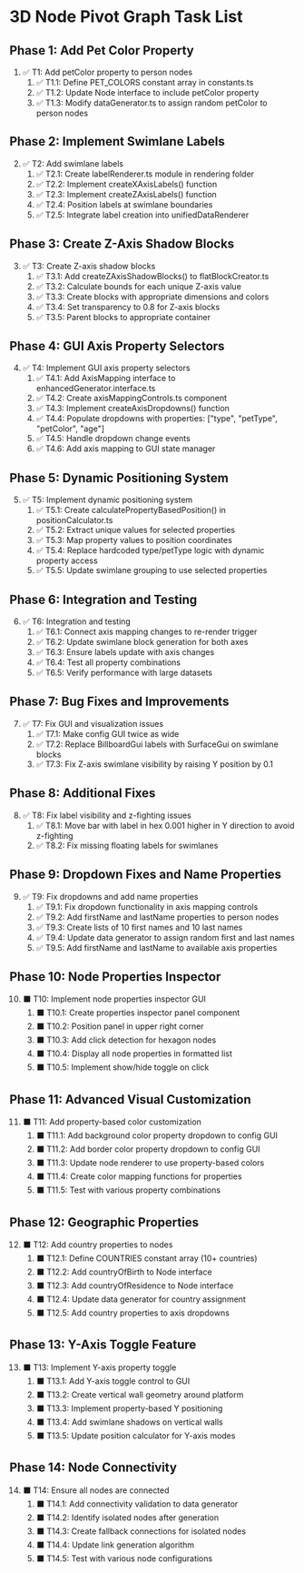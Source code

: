 # 3D Node Pivot Graph Task List

## Phase 1: Add Pet Color Property

1. ✅ T1: Add petColor property to person nodes
   1. ✅ T1.1: Define PET_COLORS constant array in constants.ts
   2. ✅ T1.2: Update Node interface to include petColor property
   3. ✅ T1.3: Modify dataGenerator.ts to assign random petColor to person nodes

## Phase 2: Implement Swimlane Labels

2. ✅ T2: Add swimlane labels
   1. ✅ T2.1: Create labelRenderer.ts module in rendering folder
   2. ✅ T2.2: Implement createXAxisLabels() function
   3. ✅ T2.3: Implement createZAxisLabels() function
   4. ✅ T2.4: Position labels at swimlane boundaries
   5. ✅ T2.5: Integrate label creation into unifiedDataRenderer

## Phase 3: Create Z-Axis Shadow Blocks

3. ✅ T3: Create Z-axis shadow blocks
   1. ✅ T3.1: Add createZAxisShadowBlocks() to flatBlockCreator.ts
   2. ✅ T3.2: Calculate bounds for each unique Z-axis value
   3. ✅ T3.3: Create blocks with appropriate dimensions and colors
   4. ✅ T3.4: Set transparency to 0.8 for Z-axis blocks
   5. ✅ T3.5: Parent blocks to appropriate container

## Phase 4: GUI Axis Property Selectors

4. ✅ T4: Implement GUI axis property selectors
   1. ✅ T4.1: Add AxisMapping interface to enhancedGenerator.interface.ts
   2. ✅ T4.2: Create axisMappingControls.ts component
   3. ✅ T4.3: Implement createAxisDropdowns() function
   4. ✅ T4.4: Populate dropdowns with properties: ["type", "petType", "petColor", "age"]
   5. ✅ T4.5: Handle dropdown change events
   6. ✅ T4.6: Add axis mapping to GUI state manager

## Phase 5: Dynamic Positioning System

5. ✅ T5: Implement dynamic positioning system
   1. ✅ T5.1: Create calculatePropertyBasedPosition() in positionCalculator.ts
   2. ✅ T5.2: Extract unique values for selected properties
   3. ✅ T5.3: Map property values to position coordinates
   4. ✅ T5.4: Replace hardcoded type/petType logic with dynamic property access
   5. ✅ T5.5: Update swimlane grouping to use selected properties

## Phase 6: Integration and Testing

6. ✅ T6: Integration and testing
   1. ✅ T6.1: Connect axis mapping changes to re-render trigger
   2. ✅ T6.2: Update swimlane block generation for both axes
   3. ✅ T6.3: Ensure labels update with axis changes
   4. ✅ T6.4: Test all property combinations
   5. ✅ T6.5: Verify performance with large datasets



## Phase 7: Bug Fixes and Improvements

7. ✅ T7: Fix GUI and visualization issues
   1. ✅ T7.1: Make config GUI twice as wide
   2. ✅ T7.2: Replace BillboardGui labels with SurfaceGui on swimlane blocks
   3. ✅ T7.3: Fix Z-axis swimlane visibility by raising Y position by 0.1

## Phase 8: Additional Fixes

8. ✅ T8: Fix label visibility and z-fighting issues
   1. ✅ T8.1: Move bar with label in hex 0.001 higher in Y direction to avoid z-fighting
   2. ✅ T8.2: Fix missing floating labels for swimlanes

## Phase 9: Dropdown Fixes and Name Properties

9. ✅ T9: Fix dropdowns and add name properties
   1. ✅ T9.1: Fix dropdown functionality in axis mapping controls
   2. ✅ T9.2: Add firstName and lastName properties to person nodes
   3. ✅ T9.3: Create lists of 10 first names and 10 last names
   4. ✅ T9.4: Update data generator to assign random first and last names
   5. ✅ T9.5: Add firstName and lastName to available axis properties

## Phase 10: Node Properties Inspector

10. ⬛ T10: Implement node properties inspector GUI
    1. ⬛ T10.1: Create properties inspector panel component
    2. ⬛ T10.2: Position panel in upper right corner
    3. ⬛ T10.3: Add click detection for hexagon nodes
    4. ⬛ T10.4: Display all node properties in formatted list
    5. ⬛ T10.5: Implement show/hide toggle on click

## Phase 11: Advanced Visual Customization

11. ⬛ T11: Add property-based color customization
    1. ⬛ T11.1: Add background color property dropdown to config GUI
    2. ⬛ T11.2: Add border color property dropdown to config GUI
    3. ⬛ T11.3: Update node renderer to use property-based colors
    4. ⬛ T11.4: Create color mapping functions for properties
    5. ⬛ T11.5: Test with various property combinations

## Phase 12: Geographic Properties

12. ⬛ T12: Add country properties to nodes
    1. ⬛ T12.1: Define COUNTRIES constant array (10+ countries)
    2. ⬛ T12.2: Add countryOfBirth to Node interface
    3. ⬛ T12.3: Add countryOfResidence to Node interface
    4. ⬛ T12.4: Update data generator for country assignment
    5. ⬛ T12.5: Add country properties to axis dropdowns

## Phase 13: Y-Axis Toggle Feature

13. ⬛ T13: Implement Y-axis property toggle
    1. ⬛ T13.1: Add Y-axis toggle control to GUI
    2. ⬛ T13.2: Create vertical wall geometry around platform
    3. ⬛ T13.3: Implement property-based Y positioning
    4. ⬛ T13.4: Add swimlane shadows on vertical walls
    5. ⬛ T13.5: Update position calculator for Y-axis modes

## Phase 14: Node Connectivity

14. ⬛ T14: Ensure all nodes are connected
    1. ⬛ T14.1: Add connectivity validation to data generator
    2. ⬛ T14.2: Identify isolated nodes after generation
    3. ⬛ T14.3: Create fallback connections for isolated nodes
    4. ⬛ T14.4: Update link generation algorithm
    5. ⬛ T14.5: Test with various node configurations